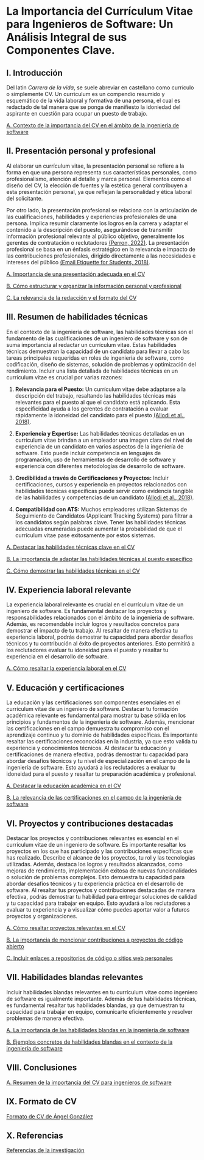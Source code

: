 # La Importancia del Currículum Vitae para Ingenieros de Software: Un Análisis Integral de sus Componentes Clave.

## I. Introducción 

Del latin *Carrera de la vida*, se suele abreviar en castellano como currículo o simplemente CV.
Un curriculum es un compendio resumido y esquemático de la vida laboral y formativa de una persona, el cual es redactado de tal manera que se ponga de manifiesto la idoniedad del aspirante en cuestión para ocupar un puesto de trabajo.

[A. Contexto de la importancia del CV en el ámbito de la ingeniería de software](https://github.com/AlbertGlz23/CV/blob/main/Introducci%C3%B3n/Contexto%20de%20la%20importancia%20del%20CV%20en%20el%20%C3%A1mbito%20de%20la%20ingenier%C3%ADa%20de%20software.md)


## II. Presentación personal y profesional

Al elaborar un currículum vitae, la presentación personal se refiere a la forma en que una persona representa sus características personales, como profesionalismo, atención al detalle y marca personal. Elementos como el diseño del CV, la elección de fuentes y la estética general contribuyen a esta presentación personal, ya que reflejan la personalidad y ética laboral del solicitante.

Por otro lado, la presentación profesional se relaciona con la articulación de las cualificaciones, habilidades y experiencias profesionales de una persona. Implica resumir claramente los logros en la carrera y adaptar el contenido a la descripción del puesto, asegurándose de transmitir información profesional relevante al público objetivo, generalmente los gerentes de contratación o reclutadores [(Perron, 2022)](https://uxdesign.cc/the-design-of-high-stakes-career-materials-3688b6503f5). La presentación profesional se basa en un énfasis estratégico en la relevancia e impacto de las contribuciones profesionales, dirigido directamente a las necesidades e intereses del público [(Email Etiquette for Students, 2018)](https://owl.purdue.edu/owl/general_writing/academic_writing/email_etiquette_for_students.html).

[A. Importancia de una presentación adecuada en el CV](https://github.com/AlbertGlz23/CV/blob/main/II.%20Presentaci%C3%B3n%20personal%20y%20profesional/Importancia%20de%20una%20presentaci%C3%B3n%20adecuada%20en%20el%20CV.md)

[B. Cómo estructurar y organizar la información personal y profesional](https://github.com/AlbertGlz23/CV/blob/main/II.%20Presentaci%C3%B3n%20personal%20y%20profesional/C%C3%B3mo%20estructurar%20y%20organizar%20la%20informaci%C3%B3n%20personal%20y%20profesional.md)

[C. La relevancia de la redacción y el formato del CV](https://github.com/AlbertGlz23/CV/blob/main/II.%20Presentaci%C3%B3n%20personal%20y%20profesional/La%20relevancia%20de%20la%20redacci%C3%B3n%20y%20el%20formato%20del%20CV.md)

## III. Resumen de habilidades técnicas

En el contexto de la ingeniería de software, las habilidades técnicas son el fundamento de las cualificaciones de un ingeniero de software y son de suma importancia al redactar un currículum vitae. Estas habilidades técnicas demuestran la capacidad de un candidato para llevar a cabo las tareas principales requeridas en roles de ingeniería de software, como codificación, diseño de sistemas, solución de problemas y optimización del rendimiento. Incluir una lista detallada de habilidades técnicas en un currículum vitae es crucial por varias razones:

1. **Relevancia para el Puesto:** Un currículum vitae debe adaptarse a la descripción del trabajo, resaltando las habilidades técnicas más relevantes para el puesto al que el candidato está aplicando. Esta especificidad ayuda a los gerentes de contratación a evaluar rápidamente la idoneidad del candidato para el puesto [(Allodi et al., 2018)](https://dl.acm.org/doi/10.1145/3176258.3176340).

1. **Experiencia y Expertise:** Las habilidades técnicas detalladas en un currículum vitae brindan a un empleador una imagen clara del nivel de experiencia de un candidato en varios aspectos de la ingeniería de software. Esto puede incluir competencia en lenguajes de programación, uso de herramientas de desarrollo de software y experiencia con diferentes metodologías de desarrollo de software.

1. **Credibilidad a través de Certificaciones y Proyectos:** Incluir certificaciones, cursos y experiencia en proyectos relacionados con habilidades técnicas específicas puede servir como evidencia tangible de las habilidades y competencias de un candidato [(Allodi et al., 2018)](https://dl.acm.org/doi/10.1145/3176258.3176340).
   
1. **Compatibilidad con ATS:** Muchos empleadores utilizan Sistemas de Seguimiento de Candidatos (Applicant Tracking Systems) para filtrar a los candidatos según palabras clave. Tener las habilidades técnicas adecuadas enumeradas puede aumentar la probabilidad de que el currículum vitae pase exitosamente por estos sistemas.

[A. Destacar las habilidades técnicas clave en el CV](https://github.com/AlbertGlz23/CV/blob/main/Resumen%20de%20habilidades%20t%C3%A9cnicas/Destacar%20las%20habilidades%20t%C3%A9cnicas%20clave%20en%20el%20CV.md)

[B. La importancia de adaptar las habilidades técnicas al puesto específico](https://github.com/AlbertGlz23/CV/blob/main/Resumen%20de%20habilidades%20t%C3%A9cnicas/La%20importancia%20de%20adaptar%20las%20habilidades%20t%C3%A9cnicas%20al%20puesto%20espec%C3%ADfico.md)

[C. Cómo demostrar las habilidades técnicas en el CV](https://github.com/AlbertGlz23/CV/blob/main/Resumen%20de%20habilidades%20t%C3%A9cnicas/C%C3%B3mo%20demostrar%20las%20habilidades%20t%C3%A9cnicas%20en%20el%20CV.md)

## IV. Experiencia laboral relevante

La experiencia laboral relevante es crucial en el currículum vitae de un ingeniero de software. Es fundamental destacar los proyectos y responsabilidades relacionados con el ámbito de la ingeniería de software. Además, es recomendable incluir logros y resultados concretos para demostrar el impacto de tu trabajo. Al resaltar de manera efectiva tu experiencia laboral, podrás demostrar tu capacidad para abordar desafíos técnicos y tu contribución al éxito de proyectos anteriores. Esto permitirá a los reclutadores evaluar tu idoneidad para el puesto y resaltar tu experiencia en el desarrollo de software.

[A. Cómo resaltar la experiencia laboral en el CV](https://github.com/AlbertGlz23/CV/blob/main/Experiencia%20laboral%20relevante/C%C3%B3mo%20resaltar%20la%20experiencia%20laboral%20en%20el%20CV.md)

## V. Educación y certificaciones

La educación y las certificaciones son componentes esenciales en el currículum vitae de un ingeniero de software. Destacar tu formación académica relevante es fundamental para mostrar tu base sólida en los principios y fundamentos de la ingeniería de software. Además, mencionar las certificaciones en el campo demuestra tu compromiso con el aprendizaje continuo y tu dominio de habilidades específicas. Es importante resaltar las certificaciones reconocidas en la industria, ya que esto valida tu experiencia y conocimientos técnicos. Al destacar tu educación y certificaciones de manera efectiva, podrás demostrar tu capacidad para abordar desafíos técnicos y tu nivel de especialización en el campo de la ingeniería de software. Esto ayudará a los reclutadores a evaluar tu idoneidad para el puesto y resaltar tu preparación académica y profesional.

[A. Destacar la educación académica en el CV](https://github.com/AlbertGlz23/CV/blob/main/Educaci%C3%B3n%20y%20certificaciones/Destacar%20la%20educaci%C3%B3n%20acad%C3%A9mica%20en%20el%20CV.md)

[B. La relevancia de las certificaciones en el campo de la ingeniería de software](https://github.com/AlbertGlz23/CV/blob/main/Educaci%C3%B3n%20y%20certificaciones/La%20relevancia%20de%20las%20certificaciones%20en%20el%20campo%20de%20la%20ingenier%C3%ADa%20de%20software.md)

## VI. Proyectos y contribuciones destacadas

Destacar los proyectos y contribuciones relevantes es esencial en el currículum vitae de un ingeniero de software. Es importante resaltar los proyectos en los que has participado y las contribuciones específicas que has realizado. Describe el alcance de los proyectos, tu rol y las tecnologías utilizadas. Además, destaca los logros y resultados alcanzados, como mejoras de rendimiento, implementación exitosa de nuevas funcionalidades o solución de problemas complejos. Esto demuestra tu capacidad para abordar desafíos técnicos y tu experiencia práctica en el desarrollo de software. Al resaltar tus proyectos y contribuciones destacadas de manera efectiva, podrás demostrar tu habilidad para entregar soluciones de calidad y tu capacidad para trabajar en equipo. Esto ayudará a los reclutadores a evaluar tu experiencia y a visualizar cómo puedes aportar valor a futuros proyectos y organizaciones.

[A. Cómo resaltar proyectos relevantes en el CV](https://github.com/AlbertGlz23/CV/blob/main/Proyectos%20y%20contribuciones%20destacadas/C%C3%B3mo%20resaltar%20proyectos%20relevantes%20en%20el%20CV.md)

[B. La importancia de mencionar contribuciones a proyectos de código abierto](https://github.com/AlbertGlz23/CV/blob/main/Proyectos%20y%20contribuciones%20destacadas/La%20importancia%20de%20mencionar%20contribuciones%20a%20proyectos%20de%20c%C3%B3digo%20abierto.md)

[C. Incluir enlaces a repositorios de código o sitios web personales](https://github.com/AlbertGlz23/CV/blob/main/Proyectos%20y%20contribuciones%20destacadas/Incluir%20enlaces%20a%20repositorios%20de%20c%C3%B3digo%20o%20sitios%20web%20personales.md)

## VII. Habilidades blandas relevantes

Incluir habilidades blandas relevantes en tu currículum vitae como ingeniero de software es igualmente importante. Además de tus habilidades técnicas, es fundamental resaltar tus habilidades blandas, ya que demuestran tu capacidad para trabajar en equipo, comunicarte eficientemente y resolver problemas de manera efectiva.

[A. La importancia de las habilidades blandas en la ingeniería de software](https://github.com/AlbertGlz23/CV/blob/main/Habilidades%20blandas%20relevantes/La%20importancia%20de%20las%20habilidades%20blandas%20en%20la%20ingenier%C3%ADa%20de%20software.md)

[B. Ejemplos concretos de habilidades blandas en el contexto de la ingeniería de software](https://github.com/AlbertGlz23/CV/blob/main/Habilidades%20blandas%20relevantes/Ejemplos%20concretos%20de%20habilidades%20blandas%20en%20el%20contexto%20de%20la%20ingenier%C3%ADa%20de%20software.md)

## VIII. Conclusiones

[A. Resumen de la importancia del CV para ingenieros de software](https://github.com/AlbertGlz23/CV/blob/main/Conclusiones/Resumen%20de%20la%20importancia%20del%20CV%20para%20ingenieros%20de%20software.md)

## IX. Formato de CV

[Formato de CV de Ángel González]()

## X. Referencias

[Referencias de la investigación](https://github.com/AlbertGlz23/CV/blob/main/Referencias/referencias.md)

